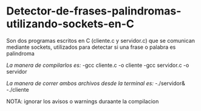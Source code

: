 # Detector-de-frases-palindromas-utilizando-sockets-en-C
Son dos programas escritos en C (cliente.c y servidor.c) que se comunican mediante sockets, utilizados para detectar si una frase o palabra es palindroma

*La manera de compilarlos es:*
-gcc cliente.c -o cliente
-gcc servidor.c -o servidor

*La manera de correr ambos archivos desde la terminal es:*
-./servidor&
-./cliente

NOTA: ignorar los avisos o warnings duraante la compilacion
